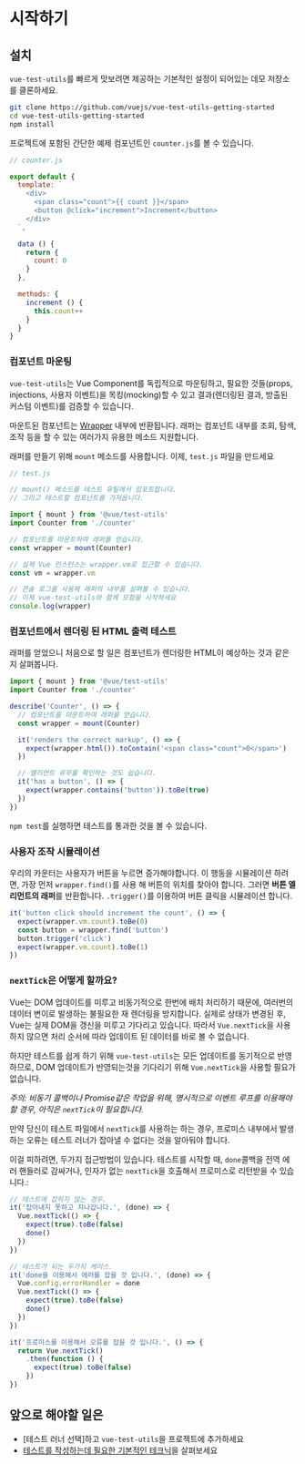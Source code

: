 # 시작하기

## 설치

`vue-test-utils`를 빠르게 맛보려면 제공하는 기본적인 설정이 되어있는 데모 저장소를 클론하세요.


``` bash
git clone https://github.com/vuejs/vue-test-utils-getting-started
cd vue-test-utils-getting-started
npm install
```

프로젝트에 포함된 간단한 예제 컴포넌트인 `counter.js`를 볼 수 있습니다.

```js
// counter.js

export default {
  template: `
    <div>
      <span class="count">{{ count }}</span>
      <button @click="increment">Increment</button>
    </div>
  `,

  data () {
    return {
      count: 0
    }
  },

  methods: {
    increment () {
      this.count++
    }
  }
}
```

### 컴포넌트 마운팅

`vue-test-utils`는 Vue Component를 독립적으로 마운팅하고, 필요한 것들(props, injections, 사용자 이벤트)을 목킹(mocking)할 수 있고 결과(렌더링된 결과, 방출된 커스텀 이벤트)를 검증할 수 있습니다.

마운트된 컴포넌트는 [Wrapper](../api/wrapper/) 내부에 반환됩니다. 래퍼는 컴포넌트 내부를 조회, 탐색, 조작 등을 할 수 있는 여러가지 유용한 메소드 지원합니다.

래퍼를 만들기 위해 `mount` 메소드를 사용합니다. 이제, `test.js` 파일을 만드세요

```js
// test.js

// mount() 메소드를 테스트 유틸에서 임포트합니다.
// 그리고 테스트할 컴포넌트를 가져옵니다.

import { mount } from '@vue/test-utils'
import Counter from './counter'

// 컴포넌트를 마운트하여 래퍼를 얻습니다.
const wrapper = mount(Counter)

// 실제 Vue 인스턴스는 wrapper.vm로 접근할 수 있습니다.
const vm = wrapper.vm

// 콘솔 로그를 사용해 래퍼의 내부를 살펴볼 수 있습니다.
// 이제 vue-test-utils와 함께 모험을 시작하세요
console.log(wrapper)
```

### 컴포넌트에서 렌더링 된 HTML 출력 테스트

래퍼를 얻었으니 처음으로 할 일은 컴포넌트가 렌더링한 HTML이 예상하는 것과 같은지 살펴봅니다.

```js
import { mount } from '@vue/test-utils'
import Counter from './counter'

describe('Counter', () => {
  // 컴포넌트를 마운트하여 래퍼를 얻습니다.
  const wrapper = mount(Counter)

  it('renders the correct markup', () => {
    expect(wrapper.html()).toContain('<span class="count">0</span>')
  })

  // 엘리먼트 유무를 확인하는 것도 쉽습니다.
  it('has a button', () => {
    expect(wrapper.contains('button')).toBe(true)
  })
})
```

`npm test`를 실행하면 테스트를 통과한 것을 볼 수 있습니다.

### 사용자 조작 시뮬레이션

우리의 카운터는 사용자가 버튼을 누르면 증가해야합니다. 이 행동을 시뮬레이션 하려면, 가장 먼저 `wrapper.find()`를 사용 해 버튼의 위치를 찾아야 합니다. 그러면 **버튼 엘리먼트의 래퍼**를 반환합니다. `.trigger()`를 이용하여 버튼 클릭을 시뮬레이션 합니다.

```js
it('button click should increment the count', () => {
  expect(wrapper.vm.count).toBe(0)
  const button = wrapper.find('button')
  button.trigger('click')
  expect(wrapper.vm.count).toBe(1)
})
```

### `nextTick`은 어떻게 할까요?

Vue는 DOM 업데이트를 미루고 비동기적으로 한번에 배치 처리하기 때문에, 여러번의 데이터 변이로 발생하는 불필요한 재 렌더링을 방지합니다. 실제로 상태가 변경된 후, Vue는 실제 DOM을 갱신을 미루고 기다리고 있습니다. 따라서 `Vue.nextTick`을 사용하지 않으면 처리 순서에 따라 업데이트 된 데이터를 바로 볼 수 없습니다.

하지만 테스트를 쉽게 하기 위해 `vue-test-utils`는 모든 업데이트를 동기적으로 반영하므로, DOM 업데이트가 반영되는것을 기다리기 위해 `Vue.nextTick`을 사용할 필요가 없습니다.

*주의: 비동기 콜백이나 Promise같은 작업을 위해, 명시적으로 이벤트 루프를 이용해야할 경우, 아직은 `nextTick`이 필요합니다.*

만약 당신이 테스트 파일에서 `nextTick`를 사용하는 하는 경우, 프로미스 내부에서 발생하는 오류는 테스트 러너가 잡아낼 수 없다는 것을 알아둬야 합니다.

이걸 피하려면, 두가지 접근방법이 있습니다. 테스트를 시작할 때, `done`콜백을 전역 에러 핸들러로 감싸거나, 인자가 없는 `nextTick`을 호출해서 프로미스로 리턴받을 수 있습니다.:

```js
// 테스트에 잡히지 않는 경우.
it('잡아내지 못하고 지나갑니다.', (done) => {
  Vue.nextTick(() => {
    expect(true).toBe(false)
    done()
  })
})

// 테스트가 되는 두가지 케이스.
it('done을 이용해서 에러를 잡을 것 입니다.', (done) => {
  Vue.config.errorHandler = done
  Vue.nextTick(() => {
    expect(true).toBe(false)
    done()
  })
})

it('프로미스를 이용해서 오류를 잡을 것 입니다.', () => {
  return Vue.nextTick()
    .then(function () {
      expect(true).toBe(false)
    })
})
```


## 앞으로 해야할 일은

- [테스트 러너 선택]하고 `vue-test-utils`을 프로젝트에 추가하세요
- [테스트를 작성하는데 필요한 기본적인 테크닉](./common-tips.md)을 살펴보세요
